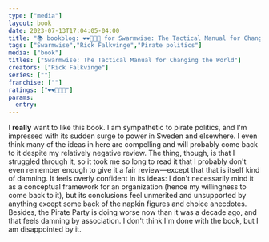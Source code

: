```yaml
---
type: ["media"]
layout: book
date: 2023-07-13T17:04:05-04:00
title: "📚 bookblog: ❤️❤️🖤🖤🖤 for Swarmwise: The Tactical Manual for Changing the World, by Rick Falkvinge"
tags: ["Swarmwise","Rick Falkvinge","Pirate politics"]
media: ["book"]
titles: ["Swarmwise: The Tactical Manual for Changing the World"]
creators: ["Rick Falkvinge"]
series: [""]
franchise: [""]
ratings: ["❤️❤️🖤🖤🖤"]
params:
  entry:
---
```

I **really** want to like this book. I am sympathetic to pirate politics, and I'm impressed with its sudden surge to power in Sweden and elsewhere. I even think many of the ideas in here are compelling and will probably come back to it despite my relatively negative review. The thing, though, is that I struggled through it, so it took me so long to read it that I probably don't even remember enough to give it a fair review—except that that is itself kind of damning. It feels overly confident in its ideas: I don't necessarily mind it as a conceptual framework for an organization (hence my willingness to come back to it), but its conclusions feel unmerited and unsupported by anything except some back of the napkin figures and choice anecdotes. Besides, the Pirate Party is doing worse now than it was a decade ago, and that feels damning by association. I don't think I'm done with the book, but I am disappointed by it.

